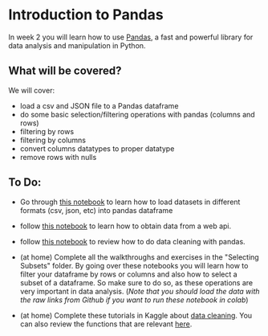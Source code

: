 # Introduction to Pandas
In week 2 you will learn how to use [Pandas](https://pandas.pydata.org/), a fast and powerful library for data analysis and manipulation in Python.

## What will be covered?

We will cover:

- load a csv and JSON file to a Pandas dataframe
- do some basic selection/filtering operations with pandas (columns and rows)
- filtering by rows
- filtering by columns
- convert columns datatypes to proper datatype
- remove rows with nulls

## To Do:

- Go through [this notebook](https://colab.research.google.com/github/michalis0/DataMining_and_MachineLearning/blob/master/week2/Basic_Pandas_Load_File.ipynb) to learn how to load datasets in different formats (csv, json, etc) into pandas dataframe

- follow [this notebook](https://colab.research.google.com/github/michalis0/DataMining_and_MachineLearning/blob/master/week2/Loading_Data_WebAPI.ipynb) to learn how to obtain data from a web api.

- follow [this notebook](https://colab.research.google.com/github/michalis0/DataMining_and_MachineLearning/blob/master/week2/Data_Cleaning_in_Pandas.ipynb#scrollTo=eqLRUv6UF1jC) to review how to do data cleaning with pandas.

- (at home) Complete all the walkthroughs and exercises in the "Selecting Subsets" folder. By going over these notebooks you will learn how to filter your dataframe by rows or columns and also how to select a subset of a dataframe. So make sure to do so, as these operations are very important in data analysis. (_Note that you should load the data with the raw links from Github if you want to run these notebook in colab_)

- (at home) Complete these tutorials in Kaggle about [data cleaning](https://www.kaggle.com/rtatman/data-cleaning-challenge-handling-missing-values). You can also review the functions that are relevant [here](https://github.com/michalis0/DataMining_and_MachineLearning/blob/master/week2/DataCleaning%20in%20Pandas%20Summary.pdf).


